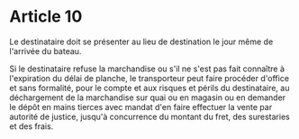 # Article 10

Le destinataire doit se présenter au lieu de destination le jour même de l'arrivée du bateau.

Si le destinataire refuse la marchandise ou s'il ne s'est pas fait connaître à l'expiration du délai de planche, le transporteur peut faire procéder d'office et sans formalité, pour le compte et aux risques et périls du destinataire, au déchargement de la marchandise sur quai ou en magasin ou en demander le dépôt en mains tierces avec mandat d'en faire effectuer la vente par autorité de justice, jusqu'à concurrence du montant du fret, des surestaries et des frais.
